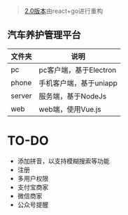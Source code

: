 > [2.0版本](https://github.com/asdjgfr/carMaintenanceManagement/tree/2.0)由react+go进行重构
## 汽车养护管理平台



| 文件夹 | 说明                   |
| ------ | ---------------------- |
| pc     | pc客户端，基于Electron |
| phone  | 手机客户端，基于uniapp |
| server | 服务端，基于NodeJs     |
| web    | web端，使用Vue.js      |



# TO-DO

- 添加拼音，以支持模糊搜索等功能
- 注册
- 多用户权限
- 支付宝商家
- 微信商家
- 公众号提醒

